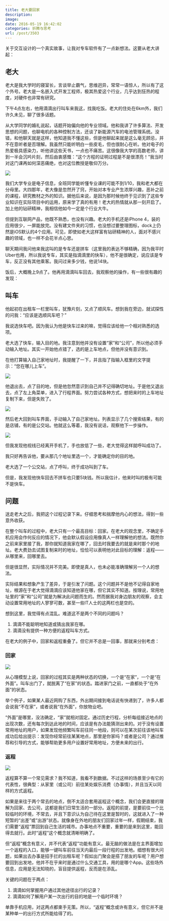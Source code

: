 ```yaml
---
title: 老大要回家
description: 
image: 
date: 2016-05-19 16:42:02
categories: 折腾与思考
url: /post/3503
---
```


关于交互设计的一个真实故事，让我对专车软件有了一点新想法。这要从老大讲起：

## 老大

老大是我大学时的寝室长，言谈举止霸气，思维迥异，常常一语惊人，所以有了这个外号。老大是一名嵌入式开发工程师，极其热爱这个行业，几乎达到狂热的程度，对硬件也非常有研究。

下午4点左右，他用滴滴出行叫车来我这，找我吃饭。老大的住处在6km外，我们许久未见，聊了很多话题。

从大学同学的婚礼说起，话题开始偏向他的专业领域。他和我讲了许多算法、开发思想的问题，也聊电机的各种控制方法，还谈了新能源汽车的电池管理系统。没错，和他聊天就是这样，他知道我不懂这些，但是他聊起来就是这么毫无顾忌，并不在意听者是否理解。我虽然只能听明白一些皮毛，但也很耐心在听。他对电子的热爱极具感染力，听他讲这些天书，一点也不痛苦。这很像我大学的高数老师，讲到一半会沉吟片刻，然后由衷感慨：“这个方程的证明过程是不是很漂亮！”我当时对这门课再如何深恶痛绝，也对这位教授是敬仰万分。

![](https://storage.fleek-internal.com/0a3a8890-e65e-47ce-93d7-0442b9209d38-bucket/blog/posts/2016-05/05-19/wKhTg1Z463wEAAAAAAAAAAAAAAA057.jpg)

我们大学专业是电子信息，全班同学能听懂专业课的可能不到1/10，我和老大都在分母里。大四那年，老大像是忽然开了窍，开始对本专业产生浓厚兴趣，恶补之前的课程，研究教材之外的知识。据他后来说，是因为那时候他终于见识到了这些专业知识在实际项目中的运用，原来学了真的有用！老大的热情就从那一刻开启了。加上他的钻研精神，我相信他如今一定是个行业大牛。

但提到互联网产品，他既不熟悉，也没有兴趣。老大的手机还是iPhone 4，装的应用很少，一屏能放完。没有建文件夹的习惯，也没想过要整理图标，dock上仍然是iOS默认的4个应用。可见，即使如老大这样富有钻研精神的人，面对不感兴趣的领域，也一样不会花半点心思。

聊天期间我问他来我这叫的是专车还是拼车（这里我的表达不够精确，因为我平时Uber也用，所以我说专车，其实是指滴滴里的快车），他不是很确定，说应该是专车，反正没有其他乘客。我问过来多少钱，他说14块。

饭后，大概晚上9点了。他再用滴滴叫车回去，我观察他的操作，有一些很有趣的发现：

## 叫车

他起初在出租车一栏里叫车，犹豫片刻，又点了顺风车。想到我在旁边，就试探性的问我：“应该是选顺风车吧？”

我说选快车吧。因为我认为他是快车过来的嘛，觉得应该给他一个相对熟悉的选项。

老大选了快车，输入目的地。我注意到他并没有设置“家”和“公司”，所以他必须手动输入地址。其实一开始他点错了，选的是上车地点，但他并没有意识到。

在他打算输入自己家地址时，我提醒了一下，并且指了指输入框里的文字提示：“您在哪儿上车”。

![](https://storage.fleek-internal.com/0a3a8890-e65e-47ce-93d7-0442b9209d38-bucket/blog/posts/2016-05/05-19/1.png)

他退出去，点了目的地，但是他忽然意识到自己并不记得确切地址。于是他又退出去，点了左上角菜单，进入了行程界面。努力尝试各种方式，想把来时的上车地址复制下来，但是失败了。

![](https://storage.fleek-internal.com/0a3a8890-e65e-47ce-93d7-0442b9209d38-bucket/blog/posts/2016-05/05-19/2.png)

然后老大回到叫车界面，手动输入了自己家地址。列表显示了几个搜索结果，有的是店铺，有的是公交站。他就这么等着，我没有说话，观察他下一步操作。

![](https://storage.fleek-internal.com/0a3a8890-e65e-47ce-93d7-0442b9209d38-bucket/blog/posts/2016-05/05-19/3.png)

但我发现他视线已经离开手机了，手也放低了一些，老大觉得这样就呼叫成功了。

我只好再告诉他，要从那几个地址里选一个，才能确定你的目的地。

老大选了一个公交站，点了呼叫，终于成功叫到了车。

但是，我发现他快车回去不拼车也只要5块钱。所以我估计，他来时叫的极有可能不是快车。

## 问题

送走老大之后，我把这个过程记录下来。仔细思考和揣摩他内心的想法，得到一些意外收获。

在整个叫车的过程中，老大只有一个最高目标：回家。在老大的观念里，不确定手机应用会作何反应的情况下，他会默认假设应用像真人一样理解他的想法。既然你之前来家里接了我，那你就知道我家在哪了，回去时我要去的就是来时那个的地址。老大费劲去试图复制来时的地址，恰恰可以表明他对此目标的理解：返程——从哪里来，回哪里去。

但是很显然，实际情况并不完美。即使是真人，也未必能准确理解另一个人的想法。

实际结果和想象产生了差异，于是引发了问题。这个问题并不是他不记得自家地址，根源在于老大觉得滴滴应该知道他家在哪，但它其实不知道。按理说，常用地址里的“家”和“公司”就是为解决此问题而生的。然而据我对身边朋友的观察，会主动设置常用地址的人寥寥可数，甚至一些IT人士的这两栏也是空的。

想到这里，我觉得有点混乱。难道这不是两个不同的问题吗？

1. 滴滴不能聪明地知道或猜出我家在哪。
2. 滴滴没有提供一种方便的返程叫车方式。

在老大的例子中，回家和返程重叠了。但它并不总是一回事，那就来分别考虑：

### 回家

![](https://storage.fleek-internal.com/0a3a8890-e65e-47ce-93d7-0442b9209d38-bucket/blog/posts/2016-05/05-19/Cg-4rFSvUm-IWh5qAAKsbb2-_AEAAA28gAjeGwAAqyF506.jpg)

从心理模型上说，回家的过程其实是两种状态的切换，一个是“在家”，一个是“在外面”。叫车出门了，就脱离了“在家”的状态。踏进家门之前，一直都处于“在外面”的状态。

举个例子，如果某人最近网购了东西，外出期间接到电话说有快递到了，许多人都会说我“不在家”，或者说我“在外面”，你放物业吧。

“外面”是哪里，没法确定，“家”就相对固定。通过历史行程，分析每组接近地点的出现次数，还有每次到达此地的时间，应该是有办法能猜测出来的。对于没有设置常用地址的用户，如果发现他频繁叫车前往同一地段，则可以在某次前往该地叫车成功后给出提示：发现你经常前往某某地点，那里是你家吗？或者是公司？通过推荐和引导的方式，能够帮助更多用户设置好常用地址，方便未来的出行。

### 返程

![](https://storage.fleek-internal.com/0a3a8890-e65e-47ce-93d7-0442b9209d38-bucket/blog/posts/2016-05/05-19/donne-che-chiamano-un-taxi1.jpg)

返程算不算一个常见需求？我不知道，我看不到数据。不过这样的场景至少有它的代表性，很典型：从家里（或公司）前往某处娱乐消费（办事情），并且当天以同样的方式返程。

如果是来往于两个常去的地点，倒不太适合套用返程这个概念，我们会更直接的理解为回家、去公司，这都是我们日常生活的一部分。返程的前提，是要前往一个比较临时的环境，不常去，并且下意识认为自己待在这里是暂时的，这就进入了一种短暂的“出差”或“出游”状态。就像身在外地的朋友们回家过年一样，假期结束，我们需要“返程”票回到自己生活的城市。办事地点不重要，重要的是来到这里，能回得去就行。此时“返程”这个概念就清晰明确了。

但“返程”概念有意义，并不代表“返程”功能有意义。最无脑的做法是在主界面增加一个返程的入口，能够一键叫车前往当天内最后一段行程的出发地。细想有很大问题，如果出去办事是招手拦的出租车呢？假如出门聚会是搭了朋友的车呢？用户想要回到出发地，他并不在乎来时是通过什么交通工具，用的是哪个App。这些场外信息，应用是无法知晓的，盲目提供返程，反而是在添乱。

关键的问题在于两点：

1. 滴滴如何掌握用户通过其他途径出行的记录？
2. 滴滴如何了解用户某一次出行的目的地是一个临时环境？

单靠手机应用，对这两点都束手无策。所以，“返程”概念或许有意义，但它并不是某种单一的出行方式所能给得了的。
